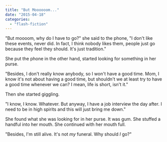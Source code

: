 ```yaml
---
title: "But Moooooom..."
date: "2015-04-18"
categories: 
  - "flash-fiction"
---
```


"But moooom, why do I have to go?" she said to the phone, "I don't like these events, never did. In fact, I think nobody likes them, people just go because they feel they should. It's just tradition."

She put the phone in the other hand, started looking for something in her purse.

"Besides, I don't really know anybody, so I won't have a good time. Mom, I know it's not about having a good time, but shouldn't we at least try to have a good time whenever we can? I mean, life is short, isn't it."

Then she started giggling.

"I know, I know. Whatever. But anyway, I have a job interview the day after. I need to be in high spirits and this will just bring me down."

She found what she was looking for in her purse. It was gum. She stuffed a handful into her mouth. She continued with her mouth full.

"Besides, I'm still alive. It's not _my_ funeral. Why should _I_ go?"
